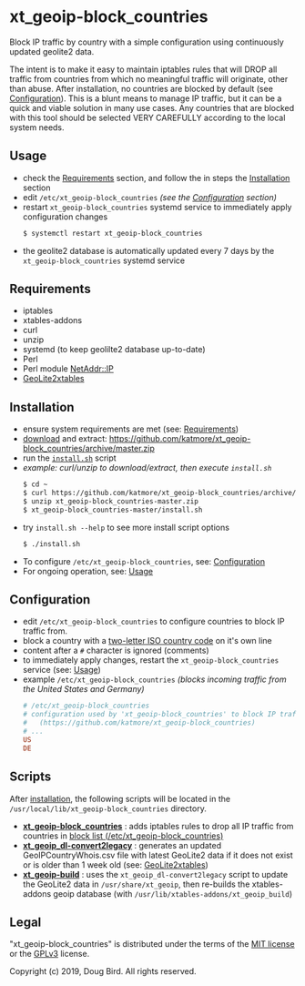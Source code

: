# xt_geoip-block_countries
Block IP traffic by country with a simple configuration using continuously updated geolite2 data.

The intent is to make it easy to maintain iptables rules that will DROP all traffic from countries from which no meaningful traffic will originate, other than abuse. After installation, no countries are blocked by default (see [Configuration](#Configuration)). This is a blunt means to manage IP traffic, but it can be a quick and viable solution in many use cases. Any countries that are blocked with this tool should be selected VERY CAREFULLY according to the local system needs.

## Usage
 * check the [Requirements](#Requirements) section, and follow the in steps the [Installation](#Installation) section
 * edit `/etc/xt_geoip-block_countries` *(see the [Configuration](#Configuration) section)*
 * restart `xt_geoip-block_countries` systemd service to immediately apply configuration changes
   ```sh
   $ systemctl restart xt_geoip-block_countries
   ```
 * the geolite2 database is automatically updated every 7 days by the `xt_geoip-block_countries` systemd service

## Requirements
 * iptables
 * xtables-addons
 * curl
 * unzip
 * systemd (to keep geolilte2 database up-to-date)
 * Perl
 * Perl module [NetAddr::IP](https://metacpan.org/pod/NetAddr::IP)
 * [GeoLite2xtables](https://github.com/mschmitt/GeoLite2xtables)

## Installation
 * ensure system requirements are met (see: [Requirements](#Requirements))
 * [download](https://github.com/katmore/xt_geoip-block_countries/archive/master.zip) and extract: https://github.com/katmore/xt_geoip-block_countries/archive/master.zip
 * run the [`install.sh`](https://github.com/katmore/xt_geoip-block_countries/blob/master/install.sh) script
 * *example: curl/unzip to download/extract, then execute `install.sh`*
    ```sh
    $ cd ~
    $ curl https://github.com/katmore/xt_geoip-block_countries/archive/master.zip -OJL
    $ unzip xt_geoip-block_countries-master.zip
    $ xt_geoip-block_countries-master/install.sh
    ```
 * try `install.sh --help` to see more install script options
   ```sh
   $ ./install.sh
   ```
 * To configure `/etc/xt_geoip-block_countries`, see: [Configuration](#Configuration)
 * For ongoing operation, see: [Usage](#Usage)

## Configuration
 * edit `/etc/xt_geoip-block_countries` to configure countries to block IP traffic from.
 * block a country with a [two-letter ISO country code](https://en.wikipedia.org/wiki/ISO_3166-1_alpha-2) on it's own line
 * content after a `#` character is ignored (comments)
 * to immediately apply changes, restart the `xt_geoip-block_countries` service (see: [Usage](#Usage))
 * example `/etc/xt_geoip-block_countries` *(blocks incoming traffic from the United States and Germany)*
    ```ini
    # /etc/xt_geoip-block_countries
    # configuration used by 'xt_geoip-block_countries' to block IP traffic by country of origin 
    #   (https://github.com/katmore/xt_geoip-block_countries)
    # ...
    US 
    DE
    ```
    
## Scripts
After [installation](#Installation), the following scripts will be located in the `/usr/local/lib/xt_geoip-block_countries` directory.
 * [**xt_geoip-block_countries**](lib/xt_geoip-block_countries) : adds iptables rules to drop all IP traffic from countries in [block list (/etc/xt_geoip-block_countries)](#Configuration)
 * [**xt_geoip_dl-convert2legacy**](xt_geoip_dl-convert2legacy) : generates an updated GeoIPCountryWhois.csv file with latest GeoLite2 data if it does not exist or is older than 1 week old (see: [GeoLite2xtables](https://github.com/mschmitt/GeoLite2xtables))
  * [**xt_geoip-build**](xt_geoip-build) : uses the `xt_geoip_dl-convert2legacy` script to update the GeoLite2 data in `/usr/share/xt_geoip`, then re-builds the xtables-addons geoip database (with `/usr/lib/xtables-addons/xt_geoip_build`)
    
## Legal
"xt_geoip-block_countries" is distributed under the terms of the [MIT license](LICENSE) or the [GPLv3](GPLv3) license.

Copyright (c) 2019, Doug Bird.
All rights reserved.
